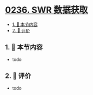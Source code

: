 # [0236. SWR 数据获取](https://github.com/tnotesjs/TNotes.react/tree/main/notes/0236.%20SWR%20%E6%95%B0%E6%8D%AE%E8%8E%B7%E5%8F%96)

<!-- region:toc -->

- [1. 🎯 本节内容](#1--本节内容)
- [2. 🫧 评价](#2--评价)

<!-- endregion:toc -->

## 1. 🎯 本节内容

- todo

## 2. 🫧 评价

- todo
